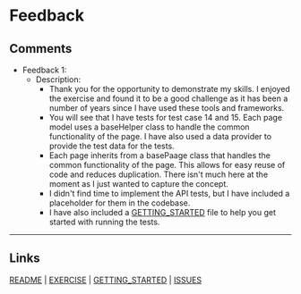 # Feedback

## Comments

- Feedback 1:
  - Description:
	- Thank you for the opportunity to demonstrate my skills. I enjoyed the exercise and found it to be a good challenge as it has been a number of years since I have used these tools and frameworks. 
	- You will see that I have tests for test case 14 and 15. Each page model uses a baseHelper class to handle the common functionality of the page. I have also used a data provider to provide the test data for the tests.
	- Each page inherits from a basePaage class that handles the common functionality of the page. This allows for easy reuse of code and reduces duplication. There isn't much here at the moment as I just wanted to capture the concept.
  	- I didn't find time to implement the API tests, but I have included a placeholder for them in the codebase.
	- I have also included a [GETTING_STARTED](GETTING_STARTED.md) file to help you get started with running the tests.

---

## Links

[README](README.md) | [EXERCISE](EXERCISE.md) | [GETTING_STARTED](GETTING_STARTED.md) | [ISSUES](ISSUES.md)